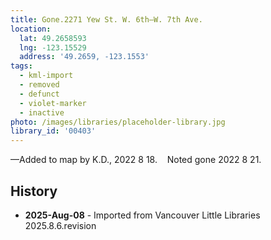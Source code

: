 ```yaml
---
title: Gone.2271 Yew St. W. 6th—W. 7th Ave.
location:
  lat: 49.2658593
  lng: -123.15529
  address: '49.2659, -123.1553'
tags:
  - kml-import
  - removed
  - defunct
  - violet-marker
  - inactive
photo: /images/libraries/placeholder-library.jpg
library_id: '00403'
---
```

—Added to map by K.D., 2022 8 18.   
Noted gone 2022 8 21.

## History
- **2025-Aug-08** - Imported from Vancouver Little Libraries 2025.8.6.revision

